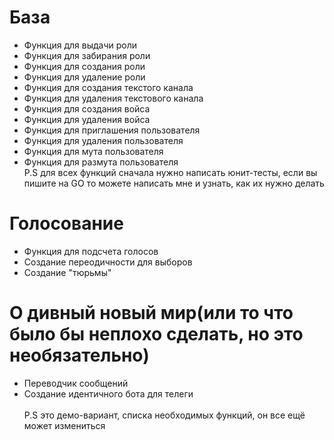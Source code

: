 # База
- Функция для выдачи роли
- Функция для забирания роли
- Функция для создания роли
- Функция для удаление роли
- Функция для создания текстого канала
- Функция для удаления текстового канала
- Функция для создания войса
- Функция для удаления войса
- Функция для приглашения пользователя
- Функция для удаления пользователя
- Функция для мута пользователя
- Функция для размута пользователя
  <br>P.S для всех функций сначала нужно написать юнит-тесты, если вы пишите на GO то можете написать мне и узнать, как их нужно делать
# Голосование
- Функция для подсчета голосов
- Создание переодичности для выборов
- Создание "тюрьмы"
# О дивный новый мир(или то что было бы неплохо сделать, но это необязательно)
- Переводчик сообщений
- Создание идентичного бота для телеги
<br><br>
P.S это демо-вариант, списка необходимых функций, он все ещё может измениться
